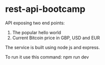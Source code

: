 # rest-api-bootcamp
API exposing two end points: 
1. The popular hello world 
2. Current Bitcoin price in GBP, USD and EUR  
 
The service is built using node js and express.

To run it use this command: npm run dev
